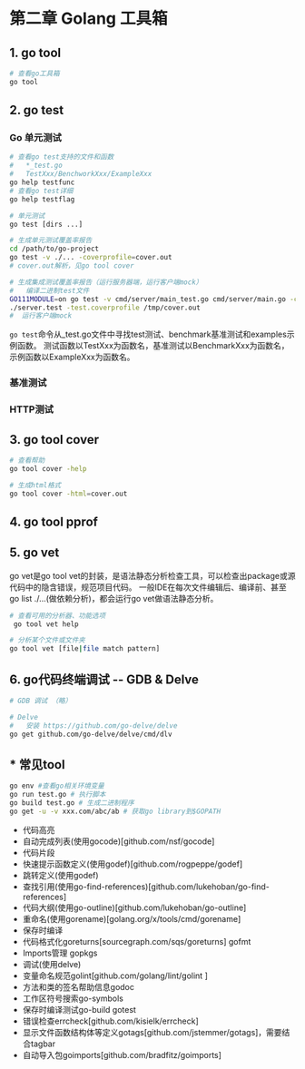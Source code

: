 # 第二章 Golang 工具箱

## 1. go tool
```sh
# 查看go工具箱
go tool
```

## 2. go test
### Go 单元测试
```sh
# 查看go test支持的文件和函数
#   *_test.go
#   TestXxx/BenchworkXxx/ExampleXxx
go help testfunc
# 查看go test详细
go help testflag

# 单元测试
go test [dirs ...]

# 生成单元测试覆盖率报告
cd /path/to/go-project
go test -v ./... -coverprofile=cover.out
# cover.out解析，见go tool cover

# 生成集成测试覆盖率报告（运行服务器端，运行客户端mock）
#   编译二进制test文件
GO111MODULE=on go test -v cmd/server/main_test.go cmd/server/main.go -c -covermode=count -coverpkg `go list ./...|tr \"\\n\" \",\"`. -o server.test
./server.test -test.coverprofile /tmp/cover.out
#  运行客户端mock
```
`go test`命令从_test.go文件中寻找test测试、benchmark基准测试和examples示例函数。
测试函数以TestXxx为函数名，基准测试以BenchmarkXxx为函数名，示例函数以ExampleXxx为函数名。
### 基准测试

### HTTP测试

## 3. go tool cover
```sh
# 查看帮助
go tool cover -help

# 生成html格式
go tool cover -html=cover.out 
```

## 4. go tool pprof

## 5. go vet
go vet是go tool vet的封装，是语法静态分析检查工具，可以检查出package或源代码中的隐含错误，规范项目代码。
一般IDE在每次文件编辑后、编译前、甚至go list ./...(做依赖分析)，都会运行go vet做语法静态分析。
```sh
# 查看可用的分析器、功能选项
 go tool vet help

# 分析某个文件或文件夹
go tool vet [file|file match pattern]
```

## 6. go代码终端调试 -- GDB & Delve
```bash
# GDB 调试 （略）

# Delve
#   安装 https://github.com/go-delve/delve
go get github.com/go-delve/delve/cmd/dlv
```

## * 常见tool
```bash
go env #查看go相关环境变量
go run test.go # 执行脚本
go build test.go # 生成二进制程序
go get -u -v xxx.com/abc/ab # 获取go library到$GOPATH
```
+ 代码高亮
+ 自动完成列表(使用gocode)[github.com/nsf/gocode]
+ 代码片段
+ 快速提示函数定义(使用godef)[github.com/rogpeppe/godef]
+ 跳转定义(使用godef)
+ 查找引用(使用go-find-references)[github.com/lukehoban/go-find-references]
+ 代码大纲(使用go-outline)[github.com/lukehoban/go-outline]
+ 重命名(使用gorename)[golang.org/x/tools/cmd/gorename]
+ 保存时编译
+ 代码格式化goreturns[sourcegraph.com/sqs/goreturns] gofmt
+ Imports管理 gopkgs
+ 调试(使用delve)
+ 变量命名规范golint[github.com/golang/lint/golint ]
+ 方法和类的签名帮助信息godoc
+ 工作区符号搜索go-symbols
+ 保存时编译测试go-build gotest
+ 错误检查errcheck[github.com/kisielk/errcheck]
+ 显示文件函数结构体等定义gotags[github.com/jstemmer/gotags]，需要结合tagbar
+ 自动导入包goimports[github.com/bradfitz/goimports]